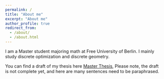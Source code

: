 ```yaml
---
permalink: /
title: "About me"
excerpt: "About me"
author_profile: true
redirect_from: 
  - /about/
  - /about.html
---
```


I am a Master student majoring math at Free University of Berlin. I mainly study discrete optimization and discrete geometry.

You can find a draft of my thesis here [Master Thesis](../assets/master_thesis.pdf), Please note, the draft is not complete yet, and here are many sentences need to be paraphrased.

